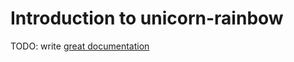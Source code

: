 # Introduction to unicorn-rainbow

TODO: write [great documentation](http://jacobian.org/writing/what-to-write/)
